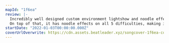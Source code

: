 ```yaml
---
mapId: "1f6ea"
review: |-
  Incredibly well designed custom environment lightshow and noodle effects, paired with great flow, and it has a touching story to it.
  On top of that, it has noodle effects on all 5 difficulties, making it one of the most accessible modcharts!
startDate: "2022-01-03T00:00:00.000Z"
coverUrlOverwrite: https://cdn.assets.beatleader.xyz/songcover-1f6ea-cover.jpg
---
```

